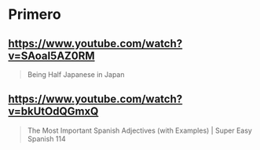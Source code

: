 # Primero

## https://www.youtube.com/watch?v=SAoaI5AZ0RM 

> Being Half Japanese in Japan 

## https://www.youtube.com/watch?v=bkUtOdQGmxQ

> The Most Important Spanish Adjectives (with Examples) | Super Easy Spanish 114 
